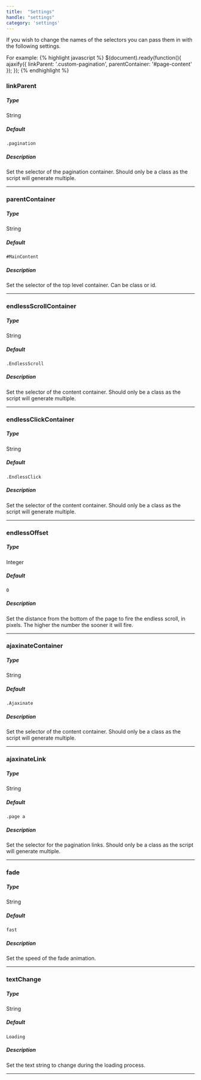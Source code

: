 ```yaml
---
title:  "Settings"
handle: "settings"
category: 'settings'
---
```


If you wish to change the names of the selectors you can pass them in with the following settings.

For example:
{% highlight javascript %}
$(document).ready(function(){
  ajaxify({
    linkParent: '.custom-pagination',
    parentContainer: '#page-content'
    });
});
{% endhighlight %}

### linkParent
##### Type
String
##### Default
`.pagination`
##### Description
Set the selector of the pagination container. Should only be a class as the script will generate multiple.

---
### parentContainer
##### Type
String
##### Default
`#MainContent`
##### Description
Set the selector of the top level container. Can be class or id.

---
### endlessScrollContainer
##### Type
String
##### Default
`.EndlessScroll`
##### Description
Set the selector of the content container. Should only be a class as the script will generate multiple.

---
### endlessClickContainer
##### Type
String
##### Default
`.EndlessClick`
##### Description
Set the selector of the content container. Should only be a class as the script will generate multiple.

---
### endlessOffset
##### Type
Integer
##### Default
`0`
##### Description
Set the distance from the bottom of the page to fire the endless scroll, in pixels. The higher the number the sooner it will fire.

---
### ajaxinateContainer
##### Type
String
##### Default
`.Ajaxinate`
##### Description
Set the selector of the content container. Should only be a class as the script will generate multiple.

---
### ajaxinateLink
##### Type
String
##### Default
`.page a`
##### Description
Set the selector for the pagination links. Should only be a class as the script will generate multiple.

---
### fade
##### Type
String
##### Default
`fast`
##### Description
Set the speed of the fade animation.

---
### textChange
##### Type
String
##### Default
`Loading`
##### Description
Set the text string to change during the loading process.

---
